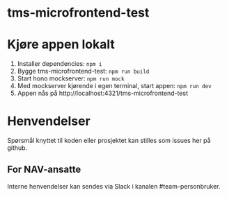 # tms-microfrontend-test

#  Kjøre appen lokalt

1. Installer dependencies: `npm i`
2. Bygge tms-microfrontend-test: `npm run build`
3. Start hono mockserver: `npm run mock`
4. Med mockserver kjørende i egen terminal, start appen: `npm run dev`
4. Appen nås på http://localhost:4321/tms-microfrontend-test

# Henvendelser

Spørsmål knyttet til koden eller prosjektet kan stilles som issues her på github.

## For NAV-ansatte
Interne henvendelser kan sendes via Slack i kanalen #team-personbruker.
